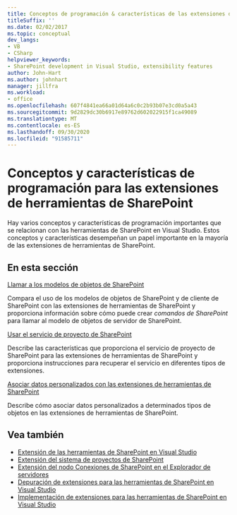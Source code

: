 ```yaml
---
title: Conceptos de programación & características de las extensiones de herramientas de SharePoint
titleSuffix: ''
ms.date: 02/02/2017
ms.topic: conceptual
dev_langs:
- VB
- CSharp
helpviewer_keywords:
- SharePoint development in Visual Studio, extensibility features
author: John-Hart
ms.author: johnhart
manager: jillfra
ms.workload:
- office
ms.openlocfilehash: 607f4841ea66a01d64a6c0c2b93b07e3cd0a5a43
ms.sourcegitcommit: 9d2829dc30b6917e89762d602022915f1ca49089
ms.translationtype: MT
ms.contentlocale: es-ES
ms.lasthandoff: 09/30/2020
ms.locfileid: "91585711"
---
```

# <a name="programming-concepts-and-features-for-sharepoint-tools-extensions"></a>Conceptos y características de programación para las extensiones de herramientas de SharePoint
  Hay varios conceptos y características de programación importantes que se relacionan con las herramientas de SharePoint en Visual Studio. Estos conceptos y características desempeñan un papel importante en la mayoría de las extensiones de herramientas de SharePoint.

## <a name="in-this-section"></a>En esta sección
 [Llamar a los modelos de objetos de SharePoint](../sharepoint/calling-into-the-sharepoint-object-models.md)

 Compara el uso de los modelos de objetos de SharePoint y de cliente de SharePoint con las extensiones de herramientas de SharePoint y proporciona información sobre cómo puede crear *comandos de SharePoint* para llamar al modelo de objetos de servidor de SharePoint.

 [Usar el servicio de proyecto de SharePoint](../sharepoint/using-the-sharepoint-project-service.md)

 Describe las características que proporciona el servicio de proyecto de SharePoint para las extensiones de herramientas de SharePoint y proporciona instrucciones para recuperar el servicio en diferentes tipos de extensiones.

 [Asociar datos personalizados con las extensiones de herramientas de SharePoint](../sharepoint/associating-custom-data-with-sharepoint-tools-extensions.md)

 Describe cómo asociar datos personalizados a determinados tipos de objetos en las extensiones de herramientas de SharePoint.

## <a name="see-also"></a>Vea también
- [Extensión de las herramientas de SharePoint en Visual Studio](../sharepoint/extending-the-sharepoint-tools-in-visual-studio.md)
- [Extensión del sistema de proyectos de SharePoint](../sharepoint/extending-the-sharepoint-project-system.md)
- [Extensión del nodo Conexiones de SharePoint en el Explorador de servidores](../sharepoint/extending-the-sharepoint-connections-node-in-server-explorer.md)
- [Depuración de extensiones para las herramientas de SharePoint en Visual Studio](../sharepoint/debugging-extensions-for-the-sharepoint-tools-in-visual-studio.md)
- [Implementación de extensiones para las herramientas de SharePoint en Visual Studio](../sharepoint/deploying-extensions-for-the-sharepoint-tools-in-visual-studio.md)
